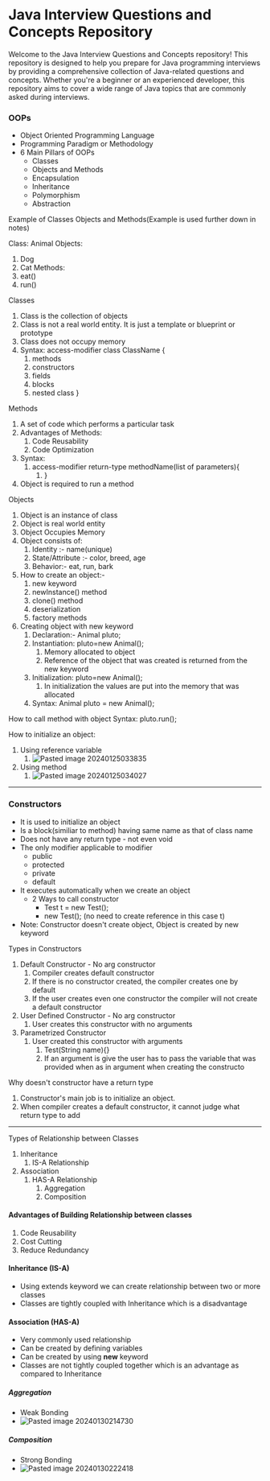 # Java Interview Questions and Concepts Repository

Welcome to the Java Interview Questions and Concepts repository! This repository is designed to help you prepare for Java programming interviews by providing a comprehensive collection of Java-related questions and concepts. Whether you're a beginner or an experienced developer, this repository aims to cover a wide range of Java topics that are commonly asked during interviews.

### OOPs
- Object Oriented Programming Language
- Programming Paradigm or Methodology
- 6 Main Pillars of OOPs
	- Classes
	- Objects and Methods
	- Encapsulation
	- Inheritance
	- Polymorphism
	- Abstraction

Example of Classes Objects and Methods(Example is used further down in notes)

Class: Animal
Objects:
1. Dog
2. Cat
Methods:
1. eat()
2. run()

Classes
1. Class is the collection of objects
2. Class is not a real world entity. It is just a template or blueprint or prototype
3. Class does not occupy memory  
4. Syntax: access-modifier class ClassName {
	1. methods
	2. constructors
	3. fields
	4. blocks
	5. nested class }

Methods
1. A set of code which performs a particular task
2. Advantages of Methods:
	1. Code Reusability
	2. Code Optimization
3. Syntax:
	1. access-modifier return-type methodName(list of parameters){
		1. }
4. Object is required to run a method

Objects
1. Object is an instance of class
2. Object is real world entity
3. Object Occupies Memory
4. Object consists of:
	1. Identity :- name(unique)
	2. State/Attribute :- color, breed, age
	3. Behavior:-  eat, run, bark
5. How to create an object:-
	1. new keyword
	2. newInstance() method
	3. clone() method
	4. deserialization
	5. factory methods
6. Creating object with new keyword
	1. Declaration:- Animal pluto;
	2. Instantiation: pluto=new Animal();
		1. Memory allocated to object
		2. Reference of the object that was created is returned from the new keyword
	3. Initialization: pluto=new Animal();
		1. In initialization the values are put into the memory that was allocated
	4. Syntax: Animal pluto = new Animal();

How to call method with object
Syntax: pluto.run();

How to initialize an object:
1. Using reference variable
	1. ![Pasted image 20240125033835](https://github.com/Llewellyn08/Java-Interview-Questions/assets/87804252/37ff4f34-f0d6-4f8a-98c6-fc48c4d4404b)
2. Using method
	1. ![Pasted image 20240125034027](https://github.com/Llewellyn08/Java-Interview-Questions/assets/87804252/b916332e-93e0-418b-b564-7f829a0b974c)
---
### Constructors
- It is used to initialize an object
- Is a block(similiar to method) having same name as that of class name
- Does not have any return type - not even void
- The only modifier applicable to modifier
	- public
	- protected
	- private
	- default
- It executes automatically when we create an object
	- 2 Ways to call constructor
		- Test t = new Test();
		- new Test(); (no need to create reference in this case t)
- Note: Constructor doesn't create object, Object is created by new keyword

Types in Constructors
1. Default Constructor - No arg constructor
	1. Compiler creates default constructor
	2. If there is no constructor created, the compiler creates one by default
	3. If the user creates even one constructor the compiler will not create a default constructor
2. User Defined Constructor - No arg constructor
	1. User creates this constructor with no arguments
3. Parametrized Constructor
	1. User created this constructor with arguments
		1. Test(String name){}
		2. If an argument is give the user has to pass the variable that was provided when as in argument when creating the constructo

Why doesn't constructor have a return type
1. Constructor's main job is to initialize an object. 
2. When compiler creates a default constructor, it cannot judge what return type to add
---
Types of Relationship between Classes
1. Inheritance
	1. IS-A Relationship
2. Association
	1. HAS-A Relationship
		1. Aggregation
		2. Composition

#### Advantages of Building Relationship between classes
1. Code Reusability
2. Cost Cutting
3. Reduce Redundancy

#### Inheritance (IS-A)
- Using extends keyword we can create relationship between two or more classes
- Classes are tightly coupled with Inheritance which is a disadvantage

#### Association (HAS-A)
- Very commonly used relationship
- Can be created by defining variables
- Can be created by using **new** keyword
- Classes are not tightly coupled together which is an advantage as compared to Inheritance
##### Aggregation
- Weak Bonding
- ![Pasted image 20240130214730](https://github.com/Llewellyn08/Java-Interview-Questions/assets/87804252/ec4a8d45-b5c9-4a2b-8e8f-b3e2bed03666)

##### Composition
- Strong Bonding
- ![Pasted image 20240130222418](https://github.com/Llewellyn08/Java-Interview-Questions/assets/87804252/23ae6c13-8092-439e-898f-88523a55509c)



